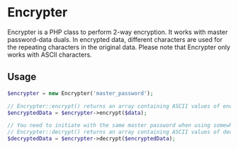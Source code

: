 # Encrypter

Encrypter is a PHP class to perform 2-way encryption. It works with master password-data duals. In encrypted data, different characters are used for the repeating characters in the original data.
Please note that Encrypter only works with ASCII characters.

## Usage
```php
$encrypter = new Encrypter('master_password');

// Encrypter::encrypt() returns an array containing ASCII values of encrypted data.
$encryptedData = $encrypter->encrypt($data);

// You need to initiate with the same master password when using somewhere else
// Encrypter::decrypt() returns an array containing ASCII values of decrypted data.
$decryptedData = $encrypter->decrypt($encryptedData);
```
